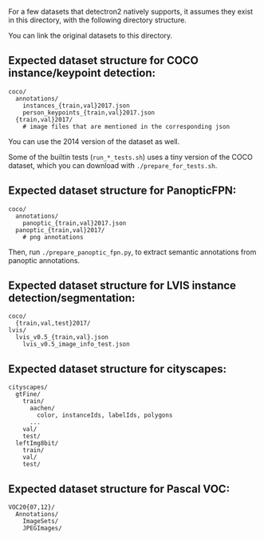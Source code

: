 For a few datasets that detectron2 natively supports,
it assumes they exist in this directory, with the following directory structure.

You can link the original datasets to this directory.


## Expected dataset structure for COCO instance/keypoint detection:

```
coco/
  annotations/
    instances_{train,val}2017.json
    person_keypoints_{train,val}2017.json
  {train,val}2017/
    # image files that are mentioned in the corresponding json
```

You can use the 2014 version of the dataset as well.

Some of the builtin tests (`run_*_tests.sh`) uses a tiny version of the COCO dataset,
which you can download with `./prepare_for_tests.sh`.

## Expected dataset structure for PanopticFPN:
```
coco/
  annotations/
    panoptic_{train,val}2017.json
  panoptic_{train,val}2017/
    # png annotations
```

Then, run `./prepare_panoptic_fpn.py`, to extract semantic annotations from panoptic annotations.

## Expected dataset structure for LVIS instance detection/segmentation:
```
coco/
  {train,val,test}2017/
lvis/
  lvis_v0.5_{train,val}.json
	lvis_v0.5_image_info_test.json
```

## Expected dataset structure for cityscapes:
```
cityscapes/
  gtFine/
    train/
      aachen/
        color, instanceIds, labelIds, polygons
      ...
    val/
    test/
  leftImg8bit/
    train/
    val/
    test/
```

## Expected dataset structure for Pascal VOC:
```
VOC20{07,12}/
  Annotations/
	ImageSets/
	JPEGImages/
```
